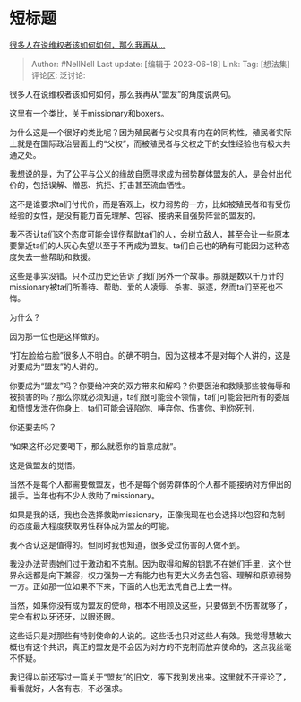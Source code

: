 # 短标题
[很多人在说维权者该如何如何，那么我再从…](https://www.zhihu.com/pin/1653689999412125696)

> Author: #NellNell
> Last update: [编辑于 2023-06-18]
> Link:
> Tag: [想法集]
> 评论区:
> 泛讨论:

很多人在说维权者该如何如何，那么我再从“盟友”的角度说两句。

这里有一个类比，关于missionary和boxers。

为什么这是一个很好的类比呢？因为殖民者与父权具有内在的同构性，殖民者实际上就是在国际政治层面上的“父权”，而被殖民者与父权之下的女性经验也有极大共通之处。

我想说的是，为了公平与公义的缘故自愿寻求成为弱势群体盟友的人，是会付出代价的，包括误解、憎恶、抗拒、打击甚至流血牺牲。

这不是谁要求ta们付代价，而是客观上，权力弱势的一方，比如被殖民者和有受伤经验的女性，是没有能力首先理解、包容、接纳来自强势阵营的盟友的。

我不否认ta们这个态度可能会误伤帮助ta们的人，会树立敌人，甚至会让一些原本要靠近ta们的人灰心失望以至于不再成为盟友。ta们自己也的确有可能因为这种态度失去一些帮助和救援。

这些是事实没错。只不过历史还告诉了我们另外一个故事。那就是数以千万计的missionary被ta们所善待、帮助、爱的人凌辱、杀害、驱逐，然而ta们至死也不悔。

为什么？

因为那一位也是这样做的。

“打左脸给右脸”很多人不明白。的确不明白。因为这根本不是对每个人讲的，这是对要成为“盟友”的人讲的。

你要成为“盟友”吗？你要给冲突的双方带来和解吗？你要医治和救赎那些被侮辱和被损害的吗？那么你就必须知道，ta们很可能会不领情，ta们可能会把所有的委屈和愤恨发泄在你身上，ta们可能会诬陷你、唾弃你、伤害你、判你死刑，

你还要去吗？

“如果这杯必定要喝下，那么就愿你的旨意成就”。

这是做盟友的觉悟。

当然不是每个人都需要做盟友，也不是每个弱势群体的个人都不能接纳对方伸出的援手。当年也有不少人救助了missionary。

如果是我的话，我也会选择救助missionary，正像我现在也会选择以包容和克制的态度最大程度获取男性群体成为盟友的可能。

我不否认这是值得的。但同时我也知道，很多受过伤害的人做不到。

我没办法苛责她们过于激动和不克制。因为取得和解的钥匙不在她们手里，这个世界永远都是向下兼容，权力强势一方有能力也有更大义务去包容、理解和原谅弱势一方。正如那一位如果不下来，下面的人也无法凭自己上去一样。

当然，如果你没有成为盟友的使命，根本不用顾及这些，只要做到不伤害就够了，完全有权以牙还牙，以眼还眼。

这些话只是对那些有特别使命的人说的。这些话也只对这些人有效。我觉得慧敏大概也有这个共识，真正的盟友是不会因为对方的不克制而放弃使命的，这点我丝毫不怀疑。

我记得以前还写过一篇关于“盟友”的旧文，等下找到发出来。这里就不开评论了，看看就好，人各有志，不必强求。